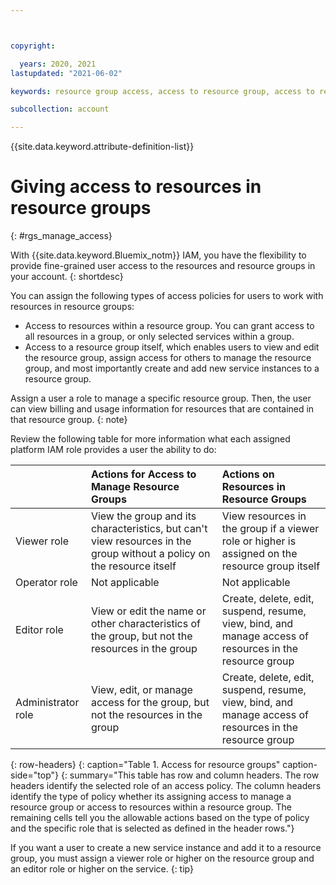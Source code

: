 ```yaml
---



copyright:

  years: 2020, 2021
lastupdated: "2021-06-02"

keywords: resource group access, access to resource group, access to resource in resource group

subcollection: account

---
```


{{site.data.keyword.attribute-definition-list}}


# Giving access to resources in resource groups
{: #rgs_manage_access}

With {{site.data.keyword.Bluemix_notm}} IAM, you have the flexibility to provide fine-grained user access to the resources and resource groups in your account.
{: shortdesc}

You can assign the following types of access policies for users to work with resources in resource groups:

* Access to resources within a resource group. You can grant access to all resources in a group, or only selected services within a group.
* Access to a resource group itself, which enables users to view and edit the resource group, assign access for others to manage the resource group, and most importantly create and add new service instances to a resource group.

Assign a user a role to manage a specific resource group. Then, the user can view billing and usage information for resources that are contained in that resource group.
{: note}

Review the following table for more information what each assigned platform IAM role provides a user the ability to do:

|   | Actions for Access to Manage Resource Groups | Actions on Resources in Resource Groups |
|:-----------------|:--------------|:---------------|
| Viewer role  | View the group and its characteristics, but can't view resources in the group without a policy on the resource itself | View resources in the group if a viewer role or higher is assigned on the resource group itself |
| Operator role | Not applicable | Not applicable |
| Editor role | View or edit the name or other characteristics of the group, but not the resources in the group | Create, delete, edit, suspend, resume, view, bind, and manage access of resources in the resource group |
| Administrator role |  View, edit, or manage access for the group, but not the resources in the group | Create, delete, edit, suspend, resume, view, bind, and manage access of resources in the resource group |
{: row-headers}
{: caption="Table 1. Access for resource groups" caption-side="top"}
{: summary="This table has row and column headers. The row headers identify the selected role of an access policy. The column headers identify the type of policy whether its assigning access to manage a resource group or access to resources within a resource group. The remaining cells tell you the allowable actions based on the type of policy and the specific role that is selected as defined in the header rows."}

If you want a user to create a new service instance and add it to a resource group, you must assign a viewer role or higher on the resource group and an editor role or higher on the service.
{: tip}
